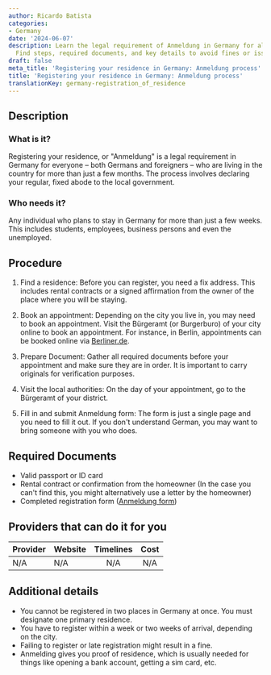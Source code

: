 ```yaml
---
author: Ricardo Batista
categories:
- Germany
date: '2024-06-07'
description: Learn the legal requirement of Anmeldung in Germany for all residents.
  Find steps, required documents, and key details to avoid fines or issues.
draft: false
meta_title: 'Registering your residence in Germany: Anmeldung process'
title: 'Registering your residence in Germany: Anmeldung process'
translationKey: germany-registration_of_residence
---
```



## Description
### What is it?
Registering your residence, or "Anmeldung" is a legal requirement in Germany for everyone – both Germans and foreigners – who are living in the country for more than just a few months. The process involves declaring your regular, fixed abode to the local government.

### Who needs it?
Any individual who plans to stay in Germany for more than just a few weeks. This includes students, employees, business persons and even the unemployed.

## Procedure

1. Find a residence: Before you can register, you need a fix address. This includes rental contracts or a signed affirmation from the owner of the place where you will be staying.

2. Book an appointment: Depending on the city you live in, you may need to book an appointment. Visit the Bürgeramt (or Burgerburo) of your city online to book an appointment. For instance, in Berlin, appointments can be booked online via [Berliner.de](https://service.berlin.de/terminvereinbarung/termin/day/).

3. Prepare Document: Gather all required documents before your appointment and make sure they are in order. It is important to carry originals for verification purposes.

4. Visit the local authorities: On the day of your appointment, go to the Bürgeramt of your district.

5. Fill in and submit Anmeldung form: The form is just a single page and you need to fill it out. If you don't understand German, you may want to bring someone with you who does.

## Required Documents

- Valid passport or ID card
- Rental contract or confirmation from the homeowner (In the case you can't find this, you might alternatively use a letter by the homeowner)
- Completed registration form ([Anmeldung form](https://service.berlin.de/dienstleistung/120686/standort/122346/))

## Providers that can do it for you

| Provider        |     Website     |     Timelines    |       Cost      |
| --------------- | --------------- |  :-------------: | :-------------: |
| N/A             |  N/A            |      N/A         |        N/A      |

## Additional details

- You cannot be registered in two places in Germany at once. You must designate one primary residence.
- You have to register within a week or two weeks of arrival, depending on the city.
- Failing to register or late registration might result in a fine.
- Anmelding gives you proof of residence, which is usually needed for things like opening a bank account, getting a sim card, etc.